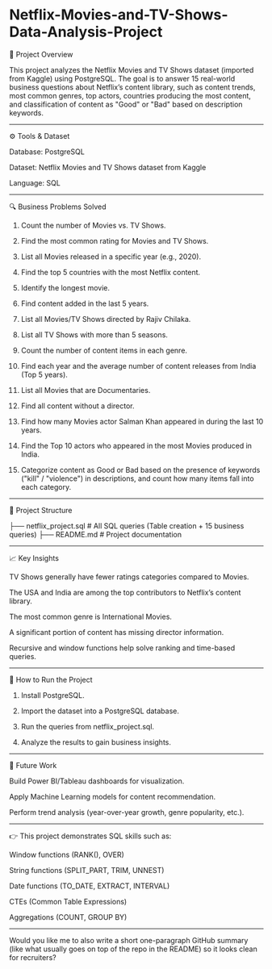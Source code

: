 # Netflix-Movies-and-TV-Shows-Data-Analysis-Project


📝 Project Overview

This project analyzes the Netflix Movies and TV Shows dataset (imported from Kaggle) using PostgreSQL.
The goal is to answer 15 real-world business questions about Netflix’s content library, such as content trends, most common genres, top actors, countries producing the most content, and classification of content as "Good" or "Bad" based on description keywords.


---

⚙ Tools & Dataset

Database: PostgreSQL

Dataset: Netflix Movies and TV Shows dataset from Kaggle

Language: SQL



---

🔍 Business Problems Solved

1. Count the number of Movies vs. TV Shows.


2. Find the most common rating for Movies and TV Shows.


3. List all Movies released in a specific year (e.g., 2020).


4. Find the top 5 countries with the most Netflix content.


5. Identify the longest movie.


6. Find content added in the last 5 years.


7. List all Movies/TV Shows directed by Rajiv Chilaka.


8. List all TV Shows with more than 5 seasons.


9. Count the number of content items in each genre.


10. Find each year and the average number of content releases from India (Top 5 years).


11. List all Movies that are Documentaries.


12. Find all content without a director.


13. Find how many Movies actor Salman Khan appeared in during the last 10 years.


14. Find the Top 10 actors who appeared in the most Movies produced in India.


15. Categorize content as Good or Bad based on the presence of keywords ("kill" / "violence") in descriptions, and count how many items fall into each category.




---

📂 Project Structure

├── netflix_project.sql     # All SQL queries (Table creation + 15 business queries)
├── README.md               # Project documentation


---

📈 Key Insights

TV Shows generally have fewer ratings categories compared to Movies.

The USA and India are among the top contributors to Netflix’s content library.

The most common genre is International Movies.

A significant portion of content has missing director information.

Recursive and window functions help solve ranking and time-based queries.



---

🚀 How to Run the Project

1. Install PostgreSQL.


2. Import the dataset into a PostgreSQL database.


3. Run the queries from netflix_project.sql.


4. Analyze the results to gain business insights.




---

🌟 Future Work

Build Power BI/Tableau dashboards for visualization.

Apply Machine Learning models for content recommendation.

Perform trend analysis (year-over-year growth, genre popularity, etc.).



---

👉 This project demonstrates SQL skills such as:

Window functions (RANK(), OVER)

String functions (SPLIT_PART, TRIM, UNNEST)

Date functions (TO_DATE, EXTRACT, INTERVAL)

CTEs (Common Table Expressions)

Aggregations (COUNT, GROUP BY)



---

Would you like me to also write a short one-paragraph GitHub summary (like what usually goes on top of the repo in the README) so it looks clean for recruiters?
